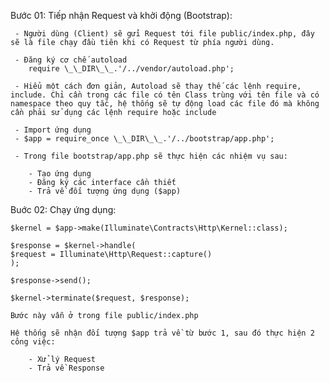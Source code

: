 Bước 01: Tiếp nhận Request và khởi động (Bootstrap):

     - Người dùng (Client) sẽ gửi Request tới file public/index.php, đây sẽ là file chạy đầu tiên khi có Request từ phía người dùng.

     - Đăng ký cơ chế autoload
        require \_\_DIR\_\_.'/../vendor/autoload.php';

     - Hiểu một cách đơn giản, Autoload sẽ thay thế các lệnh require, include. Chỉ cần trong các file có tên Class trùng với tên file và có namespace theo quy tắc, hệ thống sẽ tự động load các file đó mà không cần phải sử dụng các lệnh require hoặc include

     - Import ứng dụng
     - $app = require_once \_\_DIR\_\_.'/../bootstrap/app.php';

     - Trong file bootstrap/app.php sẽ thực hiện các nhiệm vụ sau:

        - Tạo ứng dụng
        - Đăng ký các interface cần thiết
        - Trả về đối tượng ứng dụng ($app)

Buớc 02: Chạy ứng dụng:

    $kernel = $app->make(Illuminate\Contracts\Http\Kernel::class);

    $response = $kernel->handle(
    $request = Illuminate\Http\Request::capture()
    );

    $response->send();

    $kernel->terminate($request, $response);

    Bước này vẫn ở trong file public/index.php

    Hệ thống sẽ nhận đối tượng $app trả về từ bước 1, sau đó thực hiện 2 công việc:

        - Xử lý Request
        - Trả về Response
